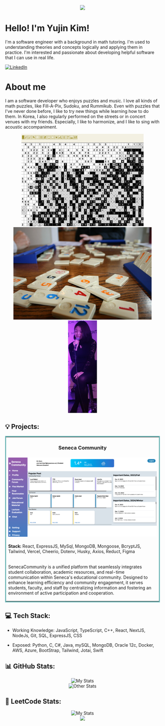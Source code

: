 <div align="center">
  <img src="https://capsule-render.vercel.app/api?type=waving&color=auto&height=200&section=header&text=Welcome!&fontSize=90" />
</div>

# Hello! I'm Yujin Kim!
I'm a software engineer with a background in math tutoring. I'm used to understanding theories and concepts logically and applying them in practice. I'm interested and passionate about developing helpful software that I can use in real life.

[![LinkedIn](https://img.shields.io/badge/LinkedIn-%230077B5.svg?logo=linkedin&logoColor=white)](https://linkedin.com/in/ykimcode/)


# About me

I am a software developer who enjoys puzzles and music. I love all kinds of math puzzles, like Fill-A-Pix, Sudoku, and Rummikub. Even with puzzles that I've never done before, I like to try new things while learning how to do them. In Korea, I also regularly performed on the streets or in concert venues with my friends. Especially, I like to harmonize, and I like to sing with acoustic accompaniment.


<div align="center">
    <img src="img/fillAPix.png" alt="Fill-A-Pix" height="300px" />
    <img src="img/Rummikub.jpeg" alt="Rummikub" height="300px" />
    <img src="img/sing.png" alt="singing" height="300px" />
</div>


## 💡 Projects:

<table bordercolor="#66b2b2" width="100%">
    <tr valign="top">
        <td width="50%" align="center">
            <h3>Seneca Community</h3>
        </td>
    </tr>
    <tr valign="center">
        <td width="50%" align="center">
            <img src="project/gradP.png"/>
        </td>
    </tr>
    <tr valign="top">
        <td width="50%">
            <p>
                <strong>Stack:</strong> React, ExpressJS, MySql, MongoDB, Mongoose, BcryptJS, Tailwind, Vercel, Cheerio, Dotenv, Husky, Axios, Reduct, Figma
            </p>
        </td>
    </tr>
    <tr valign="top">
        <td width="50%">
            <p>
                SenecaCommunity is a unified platform that seamlessly integrates student collaboration, academic resources, and real-time communication within Seneca's educational community. Designed to enhance learning efficiency and community engagement, it serves students, faculty, and staff by centralizing information and fostering an environment of active participation and cooperation.
            </p>
        </td>
    </tr>
</table>


## 💻 Tech Stack:

- Working Knowledge: JavaScript, TypeScript, C++, React, NextJS, NodeJs, Git, SQL, ExpressJS, CSS

- Exposed: Python, C, C#, Java, mySQL, MongoDB, Oracle 12c, Docker, AWS, Azure, BootStrap, Tailwind, Jotai, Swift


## 📊 GitHub Stats:

<div align=center>
    <img src="https://github-readme-stats.vercel.app/api?username=ykim7&theme=buefy&hide_border=false&include_all_commits=true&count_private=true" alt="My Stats" />
</div>
<div align=center>
    <img src="https://github-readme-streak-stats.herokuapp.com/?user=ykim7&theme=buefy&hide_border=false" alt="Other Stats" />
</div>

## 📝 LeetCode Stats:

<div align=center>
    <img src="https://leetcard.jacoblin.cool/ykim7" alt="My Stats" />
</div>


<div align="center">
  <img src="https://capsule-render.vercel.app/api?type=waving&color=auto&height=100&section=footer&text=&fontSize=90" />
</div>
